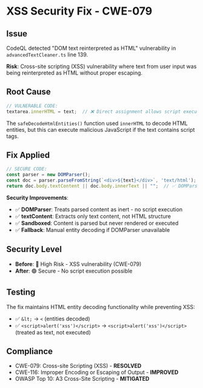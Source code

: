 # XSS Security Fix - CWE-079

## Issue
CodeQL detected "DOM text reinterpreted as HTML" vulnerability in `advancedTextCleaner.ts` line 139.

**Risk**: Cross-site scripting (XSS) vulnerability where text from user input was being reinterpreted as HTML without proper escaping.

## Root Cause
```javascript
// VULNERABLE CODE:
textarea.innerHTML = text;  // ❌ Direct assignment allows script execution
```

The `safeDecodeHtmlEntities()` function used `innerHTML` to decode HTML entities, but this can execute malicious JavaScript if the text contains script tags.

## Fix Applied
```javascript
// SECURE CODE:
const parser = new DOMParser();
const doc = parser.parseFromString(`<div>${text}</div>`, 'text/html');
return doc.body.textContent || doc.body.innerText || "";  // ✅ DOMParser treats content as inert
```

**Security Improvements**:
- ✅ **DOMParser**: Treats parsed content as inert - no script execution
- ✅ **textContent**: Extracts only text content, not HTML structure  
- ✅ **Sandboxed**: Content is parsed but never rendered or executed
- ✅ **Fallback**: Manual entity decoding if DOMParser unavailable

## Security Level
- **Before**: 🔴 High Risk - XSS vulnerability (CWE-079)
- **After**: 🟢 Secure - No script execution possible

## Testing
The fix maintains HTML entity decoding functionality while preventing XSS:
- ✅ `&lt;` → `<` (entities decoded)
- ✅ `<script>alert('xss')</script>` → `<script>alert('xss')</script>` (treated as text, not executed)

## Compliance
- CWE-079: Cross-site Scripting (XSS) - **RESOLVED**
- CWE-116: Improper Encoding or Escaping of Output - **IMPROVED**
- OWASP Top 10: A3 Cross-Site Scripting - **MITIGATED**